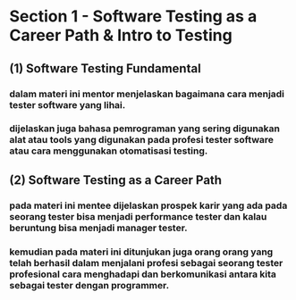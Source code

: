 # Section 1 - Software Testing as a Career Path & Intro to Testing

## (1) Software Testing Fundamental
### dalam materi ini mentor menjelaskan bagaimana cara menjadi tester software yang lihai.
### dijelaskan juga bahasa pemrograman yang sering digunakan alat atau tools yang digunakan pada profesi tester software atau cara menggunakan otomatisasi testing.


## (2) Software Testing as a Career Path
### pada materi ini mentee dijelaskan prospek karir yang ada pada seorang tester bisa menjadi performance tester dan kalau beruntung bisa menjadi manager tester.
### kemudian pada materi ini ditunjukan juga orang orang yang telah berhasil dalam menjalani profesi sebagai seorang tester profesional cara menghadapi dan berkomunikasi antara kita sebagai tester dengan programmer.
